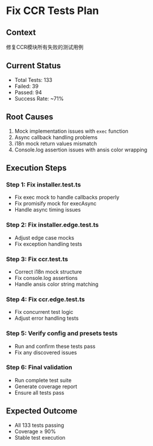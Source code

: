 # Fix CCR Tests Plan

## Context
修复CCR模块所有失败的测试用例

## Current Status
- Total Tests: 133
- Failed: 39
- Passed: 94
- Success Rate: ~71%

## Root Causes
1. Mock implementation issues with `exec` function
2. Async callback handling problems
3. i18n mock return values mismatch
4. Console.log assertion issues with ansis color wrapping

## Execution Steps

### Step 1: Fix installer.test.ts
- Fix exec mock to handle callbacks properly
- Fix promisify mock for execAsync
- Handle async timing issues

### Step 2: Fix installer.edge.test.ts
- Adjust edge case mocks
- Fix exception handling tests

### Step 3: Fix ccr.test.ts
- Correct i18n mock structure
- Fix console.log assertions
- Handle ansis color string matching

### Step 4: Fix ccr.edge.test.ts
- Fix concurrent test logic
- Adjust error handling tests

### Step 5: Verify config and presets tests
- Run and confirm these tests pass
- Fix any discovered issues

### Step 6: Final validation
- Run complete test suite
- Generate coverage report
- Ensure all tests pass

## Expected Outcome
- All 133 tests passing
- Coverage ≥ 90%
- Stable test execution